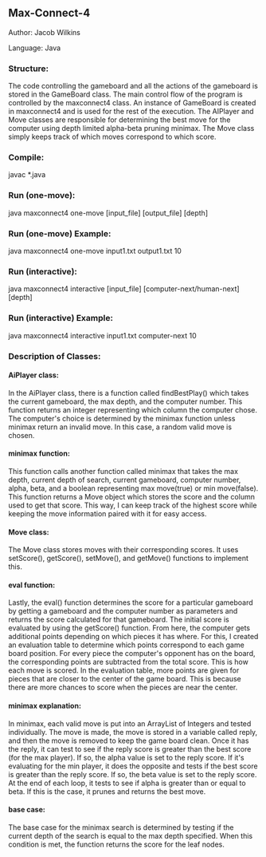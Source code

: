 ## Max-Connect-4

Author: Jacob Wilkins

Language: Java

### Structure:
The code controlling the gameboard and all the actions of the gameboard is stored in the GameBoard class. The main control flow of the program is controlled by the maxconnect4 class. An instance of GameBoard is created in maxconnect4 and is used for the rest of the execution. The AIPlayer and Move classes are responsible for determining the best move for the computer using depth limited alpha-beta pruning minimax. The Move class simply keeps track of which moves correspond to which score.

### Compile:
javac *.java

### Run (one-move):
java maxconnect4 one-move [input_file] [output_file] [depth]
### Run (one-move) Example:
java maxconnect4 one-move input1.txt output1.txt 10
### Run (interactive):
java maxconnect4 interactive [input_file] [computer-next/human-next] [depth]
### Run (interactive) Example: 
java maxconnect4 interactive input1.txt computer-next 10

### Description of Classes:
#### AiPlayer class:
In the AiPlayer class, there is a function called findBestPlay() which takes the current gameboard, the max depth, and the computer number. This function returns an integer representing which column the computer chose. The computer's choice is determined by the minimax function unless minimax return an invalid move. In this case, a random valid move is chosen.

#### minimax function:
This function calls another function called minimax that takes the max depth, current depth of search, current gameboard, computer number, alpha, beta, and a boolean representing max move(true) or min move(false). This function returns a Move object which stores the score and the column used to get that score. This way, I can keep track of the highest score while keeping the move information paired with it for easy access.

#### Move class:
The Move class stores moves with their corresponding scores. It uses setScore(), getScore(), setMove(), and getMove() functions to implement this.

#### eval function:
Lastly, the eval() function determines the score for a particular gameboard by getting a gameboard and the computer number as parameters and returns the score calculated for that gameboard. The initial score is evaluated by using the getScore() function. From here, the computer gets additional points depending on which pieces it has where. For this, I created an evaluation table to determine which points correspond to each game board position. For every piece the computer's opponent has on the board, the corresponding points are subtracted from the total score. This is how each move is scored. In the evaluation table, more points are given for pieces that are closer to the center of the game board. This is because there are more chances to score when the pieces are near the center.

#### minimax explanation:
In minimax, each valid move is put into an ArrayList of Integers and tested individually. The move is made, the move is stored in a variable called reply, and then the move is removed to keep the game board clean. Once it has the reply, it can test to see if the reply score is greater than the best score (for the max player). If so, the alpha value is set to the reply score. If it's evaluating for the min player, it does the opposite and tests if the best score is greater than the reply score. If so, the beta value is set to the reply score. At the end of each loop, it tests to see if alpha is greater than or equal to beta. If this is the case, it prunes and returns the best move.

#### base case:
The base case for the minimax search is determined by testing if the current depth of the search is equal to the max depth specified. When this condition is met, the function returns the score for the leaf nodes.
